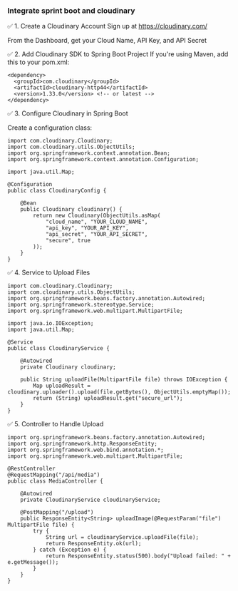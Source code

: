 ### Integrate sprint boot and cloudinary

✅ 1. Create a Cloudinary Account
Sign up at https://cloudinary.com/

From the Dashboard, get your Cloud Name, API Key, and API Secret

✅ 2. Add Cloudinary SDK to Spring Boot Project
If you're using Maven, add this to your pom.xml:

    <dependency>
      <groupId>com.cloudinary</groupId>
      <artifactId>cloudinary-http44</artifactId>
      <version>1.33.0</version> <!-- or latest -->
    </dependency>

✅ 3. Configure Cloudinary in Spring Boot

Create a configuration class:

    import com.cloudinary.Cloudinary;
    import com.cloudinary.utils.ObjectUtils;
    import org.springframework.context.annotation.Bean;
    import org.springframework.context.annotation.Configuration;
    
    import java.util.Map;
    
    @Configuration
    public class CloudinaryConfig {
    
        @Bean
        public Cloudinary cloudinary() {
            return new Cloudinary(ObjectUtils.asMap(
                "cloud_name", "YOUR_CLOUD_NAME",
                "api_key", "YOUR_API_KEY",
                "api_secret", "YOUR_API_SECRET",
                "secure", true
            ));
        }
    }
✅ 4. Service to Upload Files

    import com.cloudinary.Cloudinary;
    import com.cloudinary.utils.ObjectUtils;
    import org.springframework.beans.factory.annotation.Autowired;
    import org.springframework.stereotype.Service;
    import org.springframework.web.multipart.MultipartFile;
    
    import java.io.IOException;
    import java.util.Map;
    
    @Service
    public class CloudinaryService {
    
        @Autowired
        private Cloudinary cloudinary;
    
        public String uploadFile(MultipartFile file) throws IOException {
            Map uploadResult = cloudinary.uploader().upload(file.getBytes(), ObjectUtils.emptyMap());
            return (String) uploadResult.get("secure_url");
        }
    }
✅ 5. Controller to Handle Upload

    import org.springframework.beans.factory.annotation.Autowired;
    import org.springframework.http.ResponseEntity;
    import org.springframework.web.bind.annotation.*;
    import org.springframework.web.multipart.MultipartFile;
    
    @RestController
    @RequestMapping("/api/media")
    public class MediaController {
    
        @Autowired
        private CloudinaryService cloudinaryService;
    
        @PostMapping("/upload")
        public ResponseEntity<String> uploadImage(@RequestParam("file") MultipartFile file) {
            try {
                String url = cloudinaryService.uploadFile(file);
                return ResponseEntity.ok(url);
            } catch (Exception e) {
                return ResponseEntity.status(500).body("Upload failed: " + e.getMessage());
            }
        }
    }
